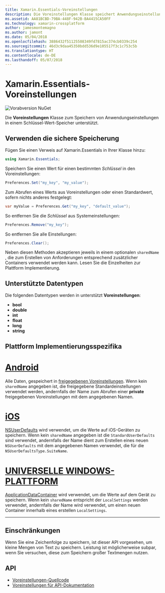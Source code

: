 ```yaml
---
title: Xamarin.Essentials-Voreinstellungen
description: Die Voreinstellungen Klasse speichert Anwendungseinstellungen in einem Schlüssel-Wert-Speicher.
ms.assetid: AA81BCBD-79BA-448F-942B-BA4415CA50FF
ms.technology: xamarin-crossplatform
author: jamesmontemagno
ms.author: jamont
ms.date: 05/04/2018
ms.openlocfilehash: 3886432f51125508349fd7815ac374cb0339c254
ms.sourcegitcommit: 46d3c9daa45350bdd536d9e105517f3c1c753c5b
ms.translationtype: HT
ms.contentlocale: de-DE
ms.lasthandoff: 05/07/2018
---
```

# <a name="xamarinessentials-preferences"></a>Xamarin.Essentials-Voreinstellungen

![Vorabversion NuGet](~/media/shared/pre-release.png)

Die **Voreinstellungen** Klasse zum Speichern von Anwendungseinstellungen in einem Schlüssel-Wert-Speicher unterstützt.

## <a name="using-secure-storage"></a>Verwenden die sichere Speicherung

Fügen Sie einen Verweis auf Xamarin.Essentials in Ihrer Klasse hinzu:

```csharp
using Xamarin.Essentials;
```

Speichern Sie einen Wert für einen bestimmten _Schlüssel_ in den Voreinstellungen:

```csharp
Preferences.Set("my_key", "my_value");
```

Zum Abrufen eines Werts aus Voreinstellungen oder einen Standardwert, sofern nichts anderes festgelegt:

```csharp
var myValue = Preferences.Get("my_key", "default_value");
```

So entfernen Sie die _Schlüssel_ aus Systemeinstellungen:

```csharp
Preferences.Remove("my_key");
```

So entfernen Sie alle Einstellungen:

```csharp
Preferences.Clear();
```

Neben diesen Methoden akzeptieren jeweils in einem optionalen `sharedName` , die zum Erstellen von Anforderungen entsprechend zusätzlicher Containers verwendet werden kann. Lesen Sie die Einzelheiten zur Plattform Implementierung.

## <a name="supported-data-types"></a>Unterstützte Datentypen

Die folgenden Datentypen werden in unterstützt **Voreinstellungen**:

- **bool**
- **double**
- **int**
- **float**
- **long**
- **string**

## <a name="platform-implementation-specifics"></a>Plattform Implementierungsspezifika

# <a name="androidtabandroid"></a>[Android](#tab/android)

Alle Daten, gespeichert in [freigegebenen Voreinstellungen](https://developer.android.com/training/data-storage/shared-preferences.html). Wenn kein `sharedName` angegeben ist, die freigegebene Standardeinstellungen verwendet werden, andernfalls der Name zum Abrufen einer **private** freigegebenen Voreinstellungen mit dem angegebenen Namen.

# <a name="iostabios"></a>[iOS](#tab/ios)

[NSUserDefaults](https://docs.microsoft.com/en-us/xamarin/ios/app-fundamentals/user-defaults) wird verwendet, um die Werte auf iOS-Geräten zu speichern. Wenn kein `sharedName` angegeben ist die `StandardUserDefaults` sind verwendet, andernfalls der Name dient zum Erstellen eines neuen `NSUserDefaults` mit dem angegebenen Namen verwendet, die für die `NSUserDefaultsType.SuiteName`.

# <a name="uwptabuwp"></a>[UNIVERSELLE WINDOWS-PLATTFORM](#tab/uwp)

[ApplicationDataContainer](https://docs.microsoft.com/en-us/uwp/api/windows.storage.applicationdatacontainer) wird verwendet, um die Werte auf dem Gerät zu speichern. Wenn kein `sharedName` entspricht der `LocalSettings` werden verwendet, andernfalls der Name wird verwendet, um einen neuen Container innerhalb eines erstellen `LocalSettings`.

--------------

## <a name="limitations"></a>Einschränkungen

Wenn Sie eine Zeichenfolge zu speichern, ist dieser API vorgesehen, um kleine Mengen von Text zu speichern.  Leistung ist möglicherweise subpar, wenn Sie versuchen, diese zum Speichern großer Textmengen nutzen.

## <a name="api"></a>API

- [Voreinstellungen-Quellcode](https://github.com/xamarin/Essentials/tree/master/Essentials/Preferences)
- [Voreinstellungen für API-Dokumentation](xref:Xamarin.Essentials.Preferences)
